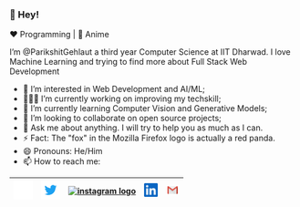 ### 👋 Hey! 

:heart: Programming | :blue_heart: Anime

 I’m @ParikshitGehlaut a third year Computer Science at IIT Dharwad. I love Machine Learning and trying to find more about Full Stack Web Development

- 👀 I’m interested in Web Development and AI/ML;
- 👨🏽‍💻 I’m currently working on improving my techskill;
- 🌱 I’m currently learning Computer Vision and Generative Models;
- 💞️ I’m looking to collaborate on open source projects;
- 💬 Ask me about anything. I will try to help you as much as I can.
- ⚡ Fact: The "fox" in the Mozilla Firefox logo is actually a red panda.
- 😄 Pronouns: He/Him
- 📫 How to reach me:

 | [<img src="https://raw.githubusercontent.com/Delta456/Delta456/master/img/github.png" alt="github logo" width="34">](https://github.com/ParikshitGehlaut)  |  [<img src="https://raw.githubusercontent.com/Delta456/Delta456/master/img/twitter.png" alt="twitter logo" width="34">](https://twitter.com/I_AM_PARIKSHIT) |  [<img src="https://cdn.pixabay.com/photo/2016/08/09/17/52/instagram-1581266_1280.jpg" alt="instagram logo" width="24">](https://www.instagram.com/parikshitgehlaut) |  [<img src="https://github.com/Amchuz/Amchuz/blob/master/linkedin.jpeg" alt="linkedin logo" width="24">](https://www.linkedin.com/in/parikshitgehlaut/) |  [<img src="https://github.com/Amchuz/Amchuz/blob/master/gmail.jpeg" alt="gmail logo" width="24">](parikshitgehlaut222@gmail.com)
|---|---|---|---|---|



